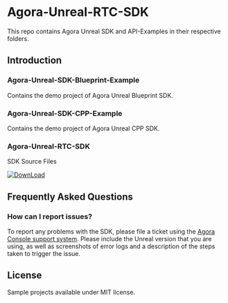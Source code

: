 
# Agora-Unreal-RTC-SDK

This repo contains Agora Unreal SDK and API-Examples in their respective folders.

## Introduction

### Agora-Unreal-SDK-Blueprint-Example

Contains the demo project of Agora Unreal Blueprint SDK.

### Agora-Unreal-SDK-CPP-Example

Contains the demo project of Agora Unreal CPP SDK.

### Agora-Unreal-RTC-SDK

SDK Source Files

[![DownLoad](https://img.shields.io/badge/Download-4.5.0-000?style=for-the-badge&logoColor=white)](https://github.com/AgoraIO-Extensions/Agora-Unreal-RTC-SDK-NG/releases)

## Frequently Asked Questions

### How can I report issues?

To report any problems with the SDK, please file a ticket using the [Agora Console support system](https://agora-ticket.agora.io/). Please include the Unreal version that you are using, as well as screenshots of error logs and a description of the steps taken to trigger the issue.

## License

Sample projects available under MIT license.

